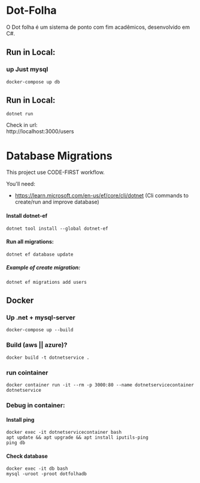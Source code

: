 # Dot-Folha
O Dot folha é um sistema de ponto com fim acadêmicos, desenvolvido em C#.

## Run in Local:

### up Just mysql
```shell
docker-compose up db
```

## Run in Local:
```shell
dotnet run
```  

Check in url:   
http://localhost:3000/users  


# Database Migrations 
This project use CODE-FIRST workflow.

You'll need:
- https://learn.microsoft.com/en-us/ef/core/cli/dotnet
(Cli commands to create/run and improve database)


#### Install dotnet-ef
```shell
dotnet tool install --global dotnet-ef
```

#### Run all migrations:
```shell
dotnet ef database update
```


##### Example of create migration:
```shell
dotnet ef migrations add users
```


## Docker 
### Up .net + mysql-server
```shell
docker-compose up --build
```  


### Build (aws || azure)?
```shell
docker build -t dotnetservice .
```

### run cointainer
```shell
docker container run -it --rm -p 3000:80 --name dotnetservicecontainer dotnetservice
```

### Debug in container:

#### Install ping
```shell
docker exec -it dotnetservicecontainer bash
apt update && apt upgrade && apt install iputils-ping
ping db
```  

#### Check database
```shell
docker exec -it db bash
mysql -uroot -proot dotfolhadb
```  



